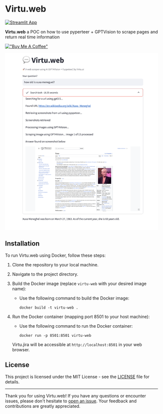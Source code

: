 # Virtu.web

[![Streamlit App](https://static.streamlit.io/badges/streamlit_badge_black_white.svg)](https://virtu-web.streamlit.app/)

**Virtu.web** a POC on how to use pyperteer + GPTVision to scrape pages and return real time information

[!["Buy Me A Coffee"](https://www.buymeacoffee.com/assets/img/custom_images/orange_img.png)](https://www.buymeacoffee.com/rfonseca85)


![Project Scope](example.png)


## Installation

To run Virtu.web using Docker, follow these steps:

1. Clone the repository to your local machine.

2. Navigate to the project directory.

3. Build the Docker image (replace `virtu-web` with your desired image name):

   - Use the following command to build the Docker image:

     ```
     docker build -t virtu-web .
     ```

4. Run the Docker container (mapping port 8501 to your host machine):

   - Use the following command to run the Docker container:

     ```
     docker run -p 8501:8501 virtu-web
     ```

   Virtu.jira will be accessible at `http://localhost:8501` in your web browser.


## License

This project is licensed under the MIT License - see the [LICENSE](LICENSE) file for details.

---

Thank you for using Virtu.web! If you have any questions or encounter issues, please don't hesitate to [open an issue](https://github.com/rfonseca85/virtu-web/issues). Your feedback and contributions are greatly appreciated.